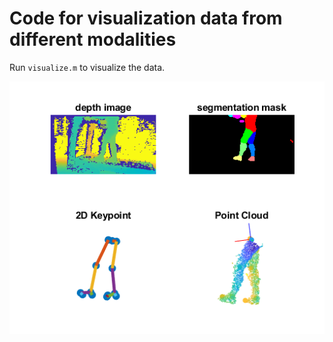 # Code for visualization data from different modalities

Run `visualize.m` to visualize the data. 

![alt text](demo_misc.png)
